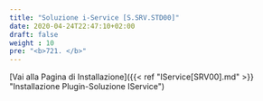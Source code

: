 ```yaml
---
title: "Soluzione i-Service [S.SRV.STD00]"
date: 2020-04-24T22:47:10+02:00
draft: false
weight : 10
pre: "<b>721. </b>"
---
```


[Vai alla Pagina di Installazione]({{< ref "IService[SRV00].md" >}} "Installazione Plugin-Soluzione IService")
